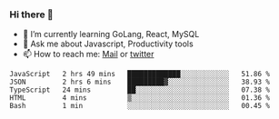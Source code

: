 ### Hi there 👋

- 🌱 I’m currently learning GoLang, React, MySQL
- 💬 Ask me about Javascript, Productivity tools 
- 📫 How to reach me: [Mail](mailto:kvaishak47@gmail.com) or [twitter](https://twitter.com/kvaish4k)

<!--START_SECTION:waka-->
```text
JavaScript   2 hrs 49 mins   █████████████░░░░░░░░░░░░   51.86 % 
JSON         2 hrs 6 mins    █████████▓░░░░░░░░░░░░░░░   38.93 % 
TypeScript   24 mins         ██░░░░░░░░░░░░░░░░░░░░░░░   07.38 % 
HTML         4 mins          ▒░░░░░░░░░░░░░░░░░░░░░░░░   01.36 % 
Bash         1 min           ░░░░░░░░░░░░░░░░░░░░░░░░░   00.45 % 
```
<!--END_SECTION:waka-->
